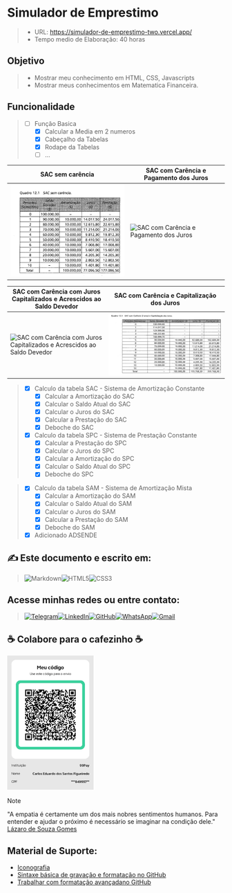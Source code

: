 # Simulador de Emprestimo

> - URL: https://simulador-de-emprestimo-two.vercel.app/
> - Tempo medio de Elaboração: 40 horas

## Objetivo

> - Mostrar meu conhecimento em HTML, CSS, Javascripts
> - Mostrar meus conhecimentos em Matematica Financeira.

## Funcionalidade

> - [ ] Função Basica
>   - [X] Calcular a Media em 2 numeros
>   - [X] Cabeçalho da Tabelas
>   - [X] Rodape da Tabelas
>   - [ ] ...

|SAC sem carência|SAC com Carência  e Pagamento dos Juros|
|--|--|
|![Sac se Carenca](https://github.com/carloseduardonit/simulador-de-emprestimo/blob/master/image/SAC/SAC%20sem%20Carencia.png)|![SAC com Carência e Pagamento dos Juros](https://github.com/carloseduardonit/simulador-de-emprestimo/blob/master/image/SAC/SAC%20com%20Car%C3%AAncia%204%20meses%20e%20Pagamento%20dos%20Juros.png)|

|SAC com Carência com Juros Capitalizados e Acrescidos ao Saldo Devedor|SAC com Carência  e Capitalização dos Juros|
|--|--|
|![SAC com Carência com Juros Capitalizados e Acrescidos ao Saldo Devedor](https://github.com/carloseduardonit/simulador-de-emprestimo/blob/ad0284b57a68640fcdc9b73c3dd54fe57bbbad7e/image/SAC/SAC%20com%20Car%C3%AAncia%204%20meses%20com%20Juros%20Capitalizados%20e%20Acrescidos%20ao%20Saldo%20Devedor.png)|![SAC com Carência e Capitalização dos Juros](https://github.com/carloseduardonit/simulador-de-emprestimo/blob/ad0284b57a68640fcdc9b73c3dd54fe57bbbad7e/image/SAC/SAC%20com%20Car%C3%AAncia%204%20meses%20e%20Capitaliza%C3%A7%C3%A3o%20dos%20Juros.png)|

> - [X] Calculo da tabela SAC - Sistema de Amortização Constante
>   - [x] Calcular a Amortização do SAC
>   - [x] Calcular o Saldo Atual do SAC
>   - [x] Calcular o Juros do SAC
>   - [x] Calcular a Prestação do SAC
>   - [X] Deboche do SAC
> - [X] Calculo da tabela SPC - Sistema de Prestação Constante
>   - [X] Calcular a Prestação do SPC
>   - [x] Calcular o Juros do SPC
>   - [X] Calcular a Amortização do SPC
>   - [x] Calcular o Saldo Atual do SPC
>   - [X] Deboche do SPC

> - [x] Calculo da tabela SAM - Sistema de Amortização Mista
>   - [x] Calcular a Amortização do SAM
>   - [x] Calcular o Saldo Atual do SAM
>   - [x] Calcular o Juros do SAM
>   - [x] Calcular a Prestação do SAM
>   - [X] Deboche do SAM
> - [x] Adicionado ADSENDE

## :writing_hand: Este documento e escrito em:

> ![Markdown](https://img.shields.io/badge/Markdown-000?style=for-the-badge&logo=markdown)![HTML5](https://img.shields.io/badge/HTML5-E34F26?style=for-the-badge&logo=html5&logoColor=white)![CSS3](https://img.shields.io/badge/CSS3-1572B6?style=for-the-badge&logo=css3&logoColor=white)

## Acesse minhas redes ou entre contato:

> [![Telegram](https://img.shields.io/badge/Telegram-000?style=for-the-badge&logo=telegram&logoColor=2CA5E0)](https://t.me/Carlaol)[![LinkedIn](https://img.shields.io/badge/LinkedIn-0077B5?style=for-the-badge&logo=linkedin&logoColor=white)](https://www.linkedin.com/in/carlos-eduardo-dos-s-figueiredo/)[![GitHub](https://img.shields.io/badge/GitHub-100000?style=for-the-badge&logo=github&logoColor=white)](https://github.com/carloseduardonit)[![WhatsApp](https://img.shields.io/badge/WhatsApp-25D366?style=for-the-badge&logo=whatsapp&logoColor=white)](https://wa.me/5521985745077)[![Gmail](https://img.shields.io/badge/Gmail-333333?style=for-the-badge&logo=gmail&logoColor=red)](mailto:carlostecnicowl+github@gmail.com)

## :coffee: Colabore para o cafezinho :coffee:

<img src="https://github.com/carloseduardonit/conector-do-carlos/blob/bbacf217c11df84b7826304709271bf0d854d1ee/Qr%20PIX.jpg" width="200">

> [!NOTE]
> "A empatia é certamente um dos mais nobres sentimentos humanos. 
>  Para entender e ajudar o próximo é necessário se imaginar na condição dele."
[Lázaro de Souza Gomes](https://www.pensador.com/autor/lazaro_de_souza_gomes/)

## Material  de Suporte:

- [Iconografia](https://github.com/ikatyang/emoji-cheat-sheet/tree/master?tab=readme-ov-file#activities)
- [Sintaxe básica de gravação e formatação no GitHub](https://docs.github.com/pt/get-started/writing-on-github/getting-started-with-writing-and-formatting-on-github/basic-writing-and-formatting-syntax)
- [Trabalhar com formatação avançadano GitHub](https://docs.github.com/pt/get-started/writing-on-github/working-with-advanced-formatting)

